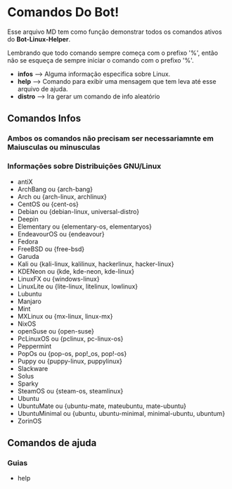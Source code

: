 # Comandos Do Bot!

Esse arquivo MD tem como função demonstrar todos os comandos ativos do **Bot-Linux-Helper**.

Lembrando que todo comando sempre começa com o prefixo '%', então não se esqueça de sempre iniciar o comando com o prefixo '%'.

 - **infos** --> Alguma informação especifica sobre Linux.
 - **help** --> Comando para exibir uma mensagem que tem leva até esse arquivo de ajuda.
 - **distro** --> Ira gerar um comando de info aleatório

## Comandos Infos 

### Ambos os comandos não precisam ser necessariamnte em Maiusculas ou minusculas

### Informações sobre Distribuições GNU/Linux
- antiX 
- ArchBang ou {arch-bang}
- Arch ou {arch-linux, archlinux}
- CentOS ou {cent-os}
- Debian ou {debian-linux, universal-distro}
- Deepin 
- Elementary ou {elementary-os, elementaryos}
- EndeavourOS ou {endeavour}
- Fedora
- FreeBSD ou {free-bsd}
- Garuda
- Kali ou {kali-linux, kalilinux, hackerlinux, hacker-linux}
- KDENeon ou {kde, kde-neon, kde-linux}
- LinuxFX ou {windows-linux}
- LinuxLite ou {lite-linux, litelinux, lowlinux}
- Lubuntu
- Manjaro
- Mint
- MXLinux ou {mx-linux, linux-mx}
- NixOS
- openSuse ou {open-suse}
- PcLinuxOS ou {pclinux, pc-linux-os}
- Peppermint 
- PopOs ou {pop-os, pop!_os, pop!-os}
- Puppy ou {puppy-linux, puppylinux}
- Slackware
- Solus
- Sparky
- SteamOS ou {steam-os, steamlinux}
- Ubuntu 
- UbuntuMate ou {ubuntu-mate, mateubuntu, mate-ubuntu}
- UbuntuMinimal ou {ubuntu, ubuntu-minimal, minimal-ubuntu, ubuntum}
- ZorinOS

## Comandos de ajuda

### Guias

- help
